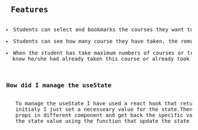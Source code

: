  <pre>
<h2> Features </h2>
<li>Students can select and bookmarks the courses they want to take </li>
<li>Students can see how many course they have taken, the remaining creadit hour and the total price of the courses</li>
<li>When the student has take maximum numbers of courses or try to select duplicate course a pop up notification will let the user 
  know he/she had already taken this course or already took the course</li> 
 <h3>How did I manage the useState</h3>
   To manage the useState I have used a react hook that return a current state and a function to update the state,
   initialy I just set a necesseary value for the state.Then as per my requirement I have pass the different state value as 
   props in different component and get back the specific value that I need, once I get the value then I just update 
   the state value using the function that update the state value.
 </pre> 

